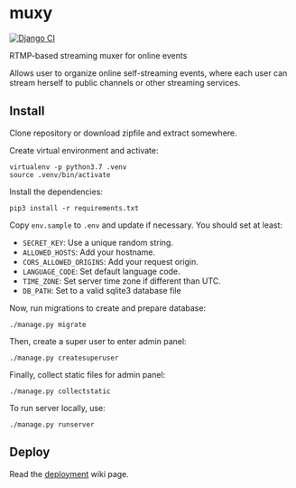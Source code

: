 # muxy

[![Django CI](https://github.com/munshkr/muxy/actions/workflows/django.yml/badge.svg)](https://github.com/munshkr/muxy/actions/workflows/django.yml)

RTMP-based streaming muxer for online events

Allows user to organize online self-streaming events, where each user can
stream herself to public channels or other streaming services.

## Install

Clone repository or download zipfile and extract somewhere.

Create virtual environment and activate:

```
virtualenv -p python3.7 .venv
source .venv/bin/activate
```

Install the dependencies:

```
pip3 install -r requirements.txt
```

Copy `env.sample` to `.env` and update if necessary. You should set at least:

- `SECRET_KEY`: Use a unique random string.
- `ALLOWED_HOSTS`: Add your hostname.
- `CORS_ALLOWED_ORIGINS`: Add your request origin.
- `LANGUAGE_CODE`: Set default language code.
- `TIME_ZONE`: Set server time zone if different than UTC.
- `DB_PATH`: Set to a valid sqlite3 database file

Now, run migrations to create and prepare database:

```
./manage.py migrate
```

Then, create a super user to enter admin panel:

```
./manage.py createsuperuser
```

Finally, collect static files for admin panel:

```
./manage.py collectstatic
```

To run server locally, use:

```
./manage.py runserver
```


## Deploy

Read the [deployment](https://github.com/munshkr/muxy/wiki/Deploy) wiki page.
